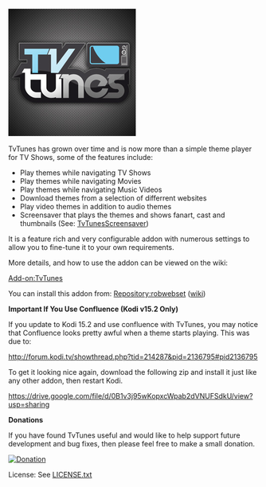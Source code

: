 ![TvTunes](icon.png)

TvTunes has grown over time and is now more than a simple theme player for TV Shows, some of the features include:
* Play themes while navigating TV Shows
* Play themes while navigating Movies
* Play themes while navigating Music Videos
* Download themes from a selection of differrent websites
* Play video themes in addition to audio themes
* Screensaver that plays the themes and shows fanart, cast and thumbnails (See: [TvTunesScreensaver](http://kodi.wiki/view/Add-on:TvTunesScreensaver))

It is a feature rich and very configurable addon with numerous settings to allow you to fine-tune it to your own requirements.

More details, and how to use the addon can be viewed on the wiki:

[Add-on:TvTunes](http://kodi.wiki/view/Add-on:TvTunes)

You can install this addon from: [Repository:robwebset](https://github.com/robwebset/repository.robwebset/blob/master/repos/repository.robwebset/repository.robwebset-1.0.0.zip) ([wiki](http://kodi.wiki/view/Repository:robwebset))

__Important If You Use Confluence (Kodi v15.2 Only)__

If you update to Kodi 15.2 and use confluence with TvTunes, you may notice that Confluence looks pretty awful when a theme starts playing. This was due to:

http://forum.kodi.tv/showthread.php?tid=214287&pid=2136795#pid2136795

To get it looking nice again, download the following zip and install it just like any other addon, then restart Kodi.

https://drive.google.com/file/d/0B1v3j95wKopxcWpab2dVNUFSdkU/view?usp=sharing

__Donations__

If you have found TvTunes useful and would like to help support future development and bug fixes, then please feel free to make a small donation.

[![Donation](https://www.paypalobjects.com/en_GB/i/btn/btn_donate_SM.gif)](https://www.paypal.com/cgi-bin/webscr?cmd=_s-xclick&hosted_button_id=DJWPFZGA3JU2S)

License: See [LICENSE.txt](LICENSE.txt)

